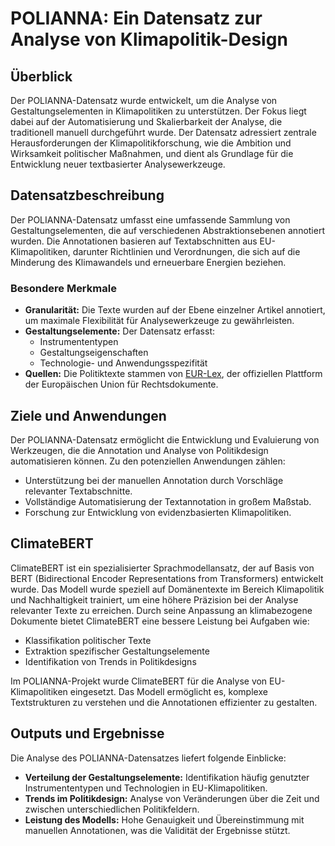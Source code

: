 # POLIANNA: Ein Datensatz zur Analyse von Klimapolitik-Design

## Überblick

Der POLIANNA-Datensatz wurde entwickelt, um die Analyse von Gestaltungselementen in Klimapolitiken zu unterstützen. Der Fokus liegt dabei auf der Automatisierung und Skalierbarkeit der Analyse, die traditionell manuell durchgeführt wurde. Der Datensatz adressiert zentrale Herausforderungen der Klimapolitikforschung, wie die Ambition und Wirksamkeit politischer Maßnahmen, und dient als Grundlage für die Entwicklung neuer textbasierter Analysewerkzeuge.

## Datensatzbeschreibung

Der POLIANNA-Datensatz umfasst eine umfassende Sammlung von Gestaltungselementen, die auf verschiedenen Abstraktionsebenen annotiert wurden. Die Annotationen basieren auf Textabschnitten aus EU-Klimapolitiken, darunter Richtlinien und Verordnungen, die sich auf die Minderung des Klimawandels und erneuerbare Energien beziehen.

### Besondere Merkmale
- **Granularität:** Die Texte wurden auf der Ebene einzelner Artikel annotiert, um maximale Flexibilität für Analysewerkzeuge zu gewährleisten.
- **Gestaltungselemente:** Der Datensatz erfasst:
  - Instrumententypen
  - Gestaltungseigenschaften
  - Technologie- und Anwendungsspezifität
- **Quellen:** Die Politiktexte stammen von [EUR-Lex](https://eur-lex.europa.eu/), der offiziellen Plattform der Europäischen Union für Rechtsdokumente.

## Ziele und Anwendungen

Der POLIANNA-Datensatz ermöglicht die Entwicklung und Evaluierung von Werkzeugen, die die Annotation und Analyse von Politikdesign automatisieren können. Zu den potenziellen Anwendungen zählen:
- Unterstützung bei der manuellen Annotation durch Vorschläge relevanter Textabschnitte.
- Vollständige Automatisierung der Textannotation in großem Maßstab.
- Forschung zur Entwicklung von evidenzbasierten Klimapolitiken.

## ClimateBERT

ClimateBERT ist ein spezialisierter Sprachmodellansatz, der auf Basis von BERT (Bidirectional Encoder Representations from Transformers) entwickelt wurde. Das Modell wurde speziell auf Domänentexte im Bereich Klimapolitik und Nachhaltigkeit trainiert, um eine höhere Präzision bei der Analyse relevanter Texte zu erreichen. Durch seine Anpassung an klimabezogene Dokumente bietet ClimateBERT eine bessere Leistung bei Aufgaben wie:
- Klassifikation politischer Texte
- Extraktion spezifischer Gestaltungselemente
- Identifikation von Trends in Politikdesigns

Im POLIANNA-Projekt wurde ClimateBERT für die Analyse von EU-Klimapolitiken eingesetzt. Das Modell ermöglicht es, komplexe Textstrukturen zu verstehen und die Annotationen effizienter zu gestalten.

## Outputs und Ergebnisse

Die Analyse des POLIANNA-Datensatzes liefert folgende Einblicke:
- **Verteilung der Gestaltungselemente:** Identifikation häufig genutzter Instrumententypen und Technologien in EU-Klimapolitiken.
- **Trends im Politikdesign:** Analyse von Veränderungen über die Zeit und zwischen unterschiedlichen Politikfeldern.
- **Leistung des Modells:** Hohe Genauigkeit und Übereinstimmung mit manuellen Annotationen, was die Validität der Ergebnisse stützt.
